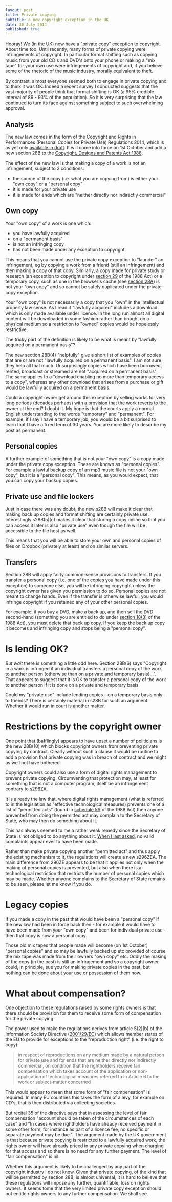 ```yaml
---
layout: post
title: Private copying
subtitle: a new copyright exception in the UK
date: 30 July 2014
published: true
---
```


Hooray! We (in the UK) now have a "private copy" exception to copyright. About time too. Until recently, many forms of private copying were infringements of copyright. In particular format shifting such as copying music from your old CD's and DVD's onto your phone or making a "mix tape" for your own use were infringements of copyright and, if you believe some of the rhetoric of the music industry, morally equivalent to theft.

By contrast, almost everyone seemed both to engage in private copying and to think it was OK. Indeed a recent survey I conducted suggests that the vast majority of people think that format shifting is OK (a 95% credible interval of 89 - 93% of the population). So it is very surprising that the law continued to turn its face against something subject to such overwhelming approval.

Analysis
--------

The new law comes in the form of the Copyright and Rights in Performances (Personal Copies for Private Use) Regulations 2014, which is as yet only [available in draft](http://www.legislation.gov.uk/ukdsi/2014/9780111116036). It will come into force on 1st October and add a new section 28B to the [Copyright, Designs and Patents Act 1988](http://www.legislation.gov.uk/ukpga/1988/48).

The effect of the new law is that making a copy of a work is not an infringement, subject to 3 conditions:

*   the source of the copy (i.e. what you are copying from) is either your "own copy" or a "personal copy"
*   it is made for your private use
*   it is made for ends which are "neither directly nor indirectly commercial"

Own copy
--------

Your "own copy" of a work is one which:

*   you have lawfully acquired
*   on a "permanent basis"
*   is not an infringing copy
*   has not been made under any exception to copyright

This means that you cannot use the private copy exception to "launder" an infringement, eg by copying a work from a friend (still an infringement) and then making a copy of that copy. Similarly, a copy made for private study or research (an exception to copyright under [section 29](http://www.legislation.gov.uk/ukpga/1988/48/section/29) of the 1988 Act) or a temporary copy, such as one in the browser's cache (see [section 28A](http://www.legislation.gov.uk/ukpga/1988/48/section/28A)) is not your "own copy" and so cannot be safely duplicated under the private copy exception.

Your "own copy" is not necessarily a copy that you "own" in the intellectual property law sense. As I read it "lawfully acquired" includes a download which is only made available under licence. In the long run almost all digital content will be downloaded in some fashion rather than bought on a physical medium so a restriction to "owned" copies would be hopelessly restrictive.

The tricky part of the definition is likely to be what is meant by "lawfully acquired on a permanent basis"?

The new section 28B(4) "helpfully" give a short list of examples of copies that are or are not "lawfully acquired on a permanent basis". I am not sure they help all that much. Unsurprisingly copies which have been borrowed, rented, broadcast or streamed are not "acquired on a permanent basis". The same applies to a "download enabling no more than temporary access to a copy", whereas any other download that arises from a purchase or gift would be lawfully acquired on a permanent basis.

Could a copyright owner get around this exception by selling works for very long periods (decades perhaps) with a provision that the work reverts to the owner at the end? I doubt it. My hope is that the courts apply a normal English understanding to the words "temporary" and "permanent". For example, if I say I have a temporary job, you would be a bit surprised to learn that I have a fixed term of 30 years. You are more likely to describe my post as permanent.

Personal copies
---------------

A further example of something that is not your "own copy" is a copy made under the private copy exception. These are known as "personal copies". For example a lawful backup copy of an mp3 music file is not your "own copy", but it is a "personal copy". This means, as you would expect, that you can copy your backup copies.

Private use and file lockers
----------------------------

Just in case there was any doubt, the new s28B will make it clear that making back up copies and format shifting are certainly private use. Interestingly s28B(5)(c) makes it clear that storing a copy online so that you can access it later is also "private use" even though the file will be accessible to the file host as well.

This means that you will be able to store your own and personal copies of files on Dropbox (privately at least) and on similar servers.

Transfers
---------

Section 28B will apply fairly common-sense provisions to transfers. If you transfer a personal copy (i.e. one of the copies you have made under this exception) to someone else, you will be infringing copyright unless the copyright owner has given you permission to do so. Personal copies are not meant to change hands. Even if the transfer is otherwise lawful, you would infringe copyright if you retained any of your other personal copies.

For example: if you buy a DVD, make a back up, and then sell the DVD second-hand (something you are entitled to do under [section 18(3)](http://www.legislation.gov.uk/ukpga/1988/48/section/18) of the 1988 Act), you must delete that back up copy. If you keep the back up copy it becomes and infringing copy and stops being a "personal copy".

Is lending OK?
==============

_But wait_ there is something a little odd here. Section 28B(6) says "Copyright in a work is infringed if an individual transfers a personal copy of the work to another person (otherwise than on a private and temporary basis)...". That appears to suggest that it is OK to transfer a personal copy of the work to another person if it is done on a private and temporary basis.

Could my "private use" include lending copies - on a temporary basis only - to friends? There is certainly material in s28B for such an argument. Whether it would run in court is another matter.

Restrictions by the copyright owner
===================================

One point that (bafflingly) appears to have upset a number of politicians is the new 28B(10) which blocks copyright owners from preventing private copying by contract. Clearly without such a clause it would be routine to add a provision that private copying was in breach of contract and we might as well not have bothered.

Copyright owners could also use a form of digital rights management to prevent private copying. Circumventing that protection may, at least for something that is not a computer program, itself be an infringement contrary to [s296ZA](http://www.legislation.gov.uk/ukpga/1988/48/section/296ZA).

It is already the law that, where digital rights management (what is referred to in the legislation as "effective technological measures) prevents one of a list of "permitted acts" (found in [schedule 5A](http://www.legislation.gov.uk/ukpga/1988/48/schedule/5A) of the 1988 Act) then anyone prevented from doing the permitted act may complain to the Secretary of State, who may then do something about it.

This has always seemed to me a rather weak remedy since the Secretary of State is not obliged to do anything about it. [When I last asked](https://www.whatdotheyknow.com/request/notices_pursuant_to_s296ze_of_th), no valid complaints appear ever to have been made.

Rather than make private copying another "permitted act" and thus apply the existing mechanism to it, the regulations will create a new s296ZEA. The main difference from 296ZE appears to be that it applies not only when the making of personal copies is prevented, but also when there is a technological restriction that restricts the number of personal copies which may be made. Whether anyone complains to the Secretary of State remains to be seen, please let me know if you do.

Legacy copies
=============

If you made a copy in the past that would have been a "personal copy" if the new law had been in force back then - for example it would have to have been made from your "own copy" and been for individual private use - then that copy is now a personal copy.

Those old mix tapes that people made will become (on 1st October) "personal copies" and so may be lawfully backed up etc provided of course the mix tape was made from their owners "own copy" etc. Oddly the making of the copy (in the past) is still an infringement and so a copyright owner could, in principle, sue you for making private copies in the past, but nothing can be done about your use or possession of them now.

What about compensation?
========================

One objection to these regulations raised by some rights owners is that there should be provision for them to receive some form of compensation for the private copying.

The power used to make the regulations derives from article 5(2)(b) of the Information Society Directive ([2001/29/EC](http://eur-lex.europa.eu/LexUriServ/LexUriServ.do?uri=CELEX:32001L0029:EN:HTML)) which allows member states of the EU to provide for exceptions to the "reproduction right" (i.e. the right to copy):

> in respect of reproductions on any medium made by a natural person for private use and for ends that are neither directly nor indirectly commercial, on condition that the rightholders receive fair compensation which takes account of the application or non-application of technological measures referred to in Article 6 to the work or subject-matter concerned

This would appear to mean that some form of "fair compensation" is required. In many EU countries this takes the form of a levy, for example on CD's, that is then distributed via collecting societies.

But recital 35 of the directive says that in assessing the level of fair compensation "account should be taken of the circumstances of each case" and "In cases where rightholders have already received payment in some other form, for instance as part of a licence fee, no specific or separate payment may be due.". The argument made by the UK government is that because private copying is restricted to a lawfully acquired work, the rights owner will have already priced in any private copying when charging for that access and so there is no need for any further payment. The level of "fair compensation" is nil.

Whether this argument is likely to be challenged by any part of the copyright industry I do not know. Given that private copying, of the kind that will be permitted by section 28B, is almost universal, it is hard to believe that these regulations will impose any further, quantifiable, loss on rights owners. It seems tome that the very limited private copy exception should not entitle rights owners to any further compensation. We shall see.
